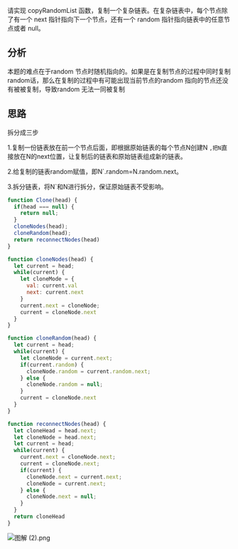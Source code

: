 请实现 copyRandomList 函数，复制一个复杂链表。在复杂链表中，每个节点除了有一个 next 指针指向下一个节点，还有一个 random 指针指向链表中的任意节点或者 null。

 

## 分析

本题的难点在于random 节点时随机指向的。如果是在复制节点的过程中同时复制random话，那么在复制的过程中有可能出现当前节点的random 指向的节点还没有被被复制，导致random 无法一同被复制





## 思路

拆分成三步

1.复制一份链表放在前一个节点后面，即根据原始链表的每个节点N创建N `,把N`直接放在N的next位置，让复制后的链表和原始链表组成新的链表。

2.给复制的链表random赋值，即N`.random=N.random.next。

3.拆分链表，将N`和N进行拆分，保证原始链表不受影响。

```js
function Clone(head) {
  if(head === null) {
    return null;
  }
  cloneNodes(head);
  cloneRandom(head);
  return reconnectNodes(head)
}

function cloneNodes(head) {
  let current = head;
  while(current) {
    let cloneMode = {
      val: current.val
      next: current.next
    }
    current.next = cloneNode;
    current = cloneNode.next
  }
}

function cloneRandom(head) {
  let current = head;
  while(current) {
    let cloneNode = current.next;
    if(current.random) {
      cloneNode.random = current.random.next;
    } else {
      cloneNode.random = null;
    }
    current = cloneNode.next
  }
}

function reconnectNodes(head) {
  let cloneHead = head.next;
  let cloneNode = head.next;
  let current = head;
  while(current) {
    current.next = cloneNode.next;
    current = cloneNode.next;
    if(current) {
      cloneNode.next = current.next;
      cloneNode = current.next;
    } else {
      cloneNode.next = null;
    }
  }
  return cloneHead
}

```



![图解 (2).png](https://tva1.sinaimg.cn/large/007S8ZIlgy1gfxajrif7aj30o60i3mxp.jpg)